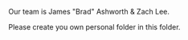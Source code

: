 Our team is James "Brad" Ashworth & Zach Lee.  

Please create you own personal folder in this folder.